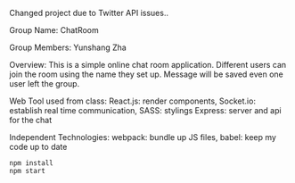 Changed project due to Twitter API issues..


Group Name: ChatRoom

Group Members: Yunshang Zha

Overview:
This is a simple online chat room application. Different users can join the room using the name they set up. Message will be saved even one user left the group.

Web Tool used from class: 
    React.js: render components, 
    Socket.io: establish real time communication, 
    SASS: stylings
    Express: server and api for the chat

Independent Technologies: 
    webpack: bundle up JS files, 
    babel: keep my code up to date


    npm install
    npm start